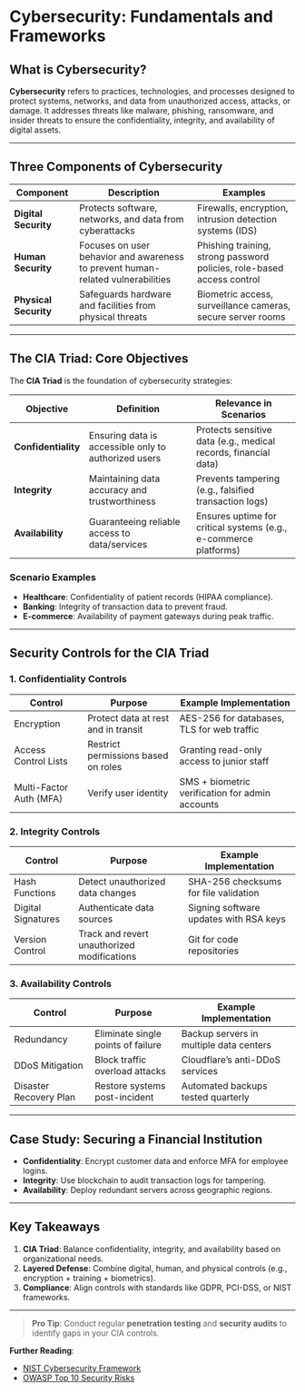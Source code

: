 # Cybersecurity: Fundamentals and Frameworks  

## What is Cybersecurity?  
**Cybersecurity** refers to practices, technologies, and processes designed to protect systems, networks, and data from unauthorized access, attacks, or damage. It addresses threats like malware, phishing, ransomware, and insider threats to ensure the confidentiality, integrity, and availability of digital assets.  

---

## Three Components of Cybersecurity  

| Component            | Description                                                                 | Examples                                                                 |  
|----------------------|-----------------------------------------------------------------------------|-------------------------------------------------------------------------|  
| **Digital Security** | Protects software, networks, and data from cyberattacks                    | Firewalls, encryption, intrusion detection systems (IDS)                |  
| **Human Security**   | Focuses on user behavior and awareness to prevent human-related vulnerabilities | Phishing training, strong password policies, role-based access control |  
| **Physical Security**| Safeguards hardware and facilities from physical threats                    | Biometric access, surveillance cameras, secure server rooms            |  

---

## The CIA Triad: Core Objectives  

The **CIA Triad** is the foundation of cybersecurity strategies:  

| Objective           | Definition                                  | Relevance in Scenarios                                           |  
|---------------------|--------------------------------------------|------------------------------------------------------------------|  
| **Confidentiality** | Ensuring data is accessible only to authorized users | Protects sensitive data (e.g., medical records, financial data)  |  
| **Integrity**       | Maintaining data accuracy and trustworthiness | Prevents tampering (e.g., falsified transaction logs)            |  
| **Availability**    | Guaranteeing reliable access to data/services | Ensures uptime for critical systems (e.g., e-commerce platforms) |  

### Scenario Examples  
- **Healthcare**: Confidentiality of patient records (HIPAA compliance).  
- **Banking**: Integrity of transaction data to prevent fraud.  
- **E-commerce**: Availability of payment gateways during peak traffic.  

---

## Security Controls for the CIA Triad  

### 1. **Confidentiality Controls**  
| Control               | Purpose                                      | Example Implementation                          |  
|-----------------------|----------------------------------------------|-------------------------------------------------|  
| Encryption            | Protect data at rest and in transit          | AES-256 for databases, TLS for web traffic      |  
| Access Control Lists  | Restrict permissions based on roles          | Granting read-only access to junior staff       |  
| Multi-Factor Auth (MFA) | Verify user identity                       | SMS + biometric verification for admin accounts |  

### 2. **Integrity Controls**  
| Control               | Purpose                                      | Example Implementation                          |  
|-----------------------|----------------------------------------------|-------------------------------------------------|  
| Hash Functions         | Detect unauthorized data changes             | SHA-256 checksums for file validation           |  
| Digital Signatures     | Authenticate data sources                    | Signing software updates with RSA keys          |  
| Version Control        | Track and revert unauthorized modifications  | Git for code repositories                       |  

### 3. **Availability Controls**  
| Control               | Purpose                                      | Example Implementation                          |  
|-----------------------|----------------------------------------------|-------------------------------------------------|  
| Redundancy            | Eliminate single points of failure           | Backup servers in multiple data centers         |  
| DDoS Mitigation       | Block traffic overload attacks               | Cloudflare’s anti-DDoS services                 |  
| Disaster Recovery Plan | Restore systems post-incident                | Automated backups tested quarterly              |  

---

## Case Study: Securing a Financial Institution  
- **Confidentiality**: Encrypt customer data and enforce MFA for employee logins.  
- **Integrity**: Use blockchain to audit transaction logs for tampering.  
- **Availability**: Deploy redundant servers across geographic regions.  

---

## Key Takeaways  
1. **CIA Triad**: Balance confidentiality, integrity, and availability based on organizational needs.  
2. **Layered Defense**: Combine digital, human, and physical controls (e.g., encryption + training + biometrics).  
3. **Compliance**: Align controls with standards like GDPR, PCI-DSS, or NIST frameworks.  

---

> **Pro Tip**: Conduct regular **penetration testing** and **security audits** to identify gaps in your CIA controls.  

**Further Reading**:  
- [NIST Cybersecurity Framework](https://www.nist.gov/cyberframework)  
- [OWASP Top 10 Security Risks](https://owasp.org/www-project-top-ten/)  
